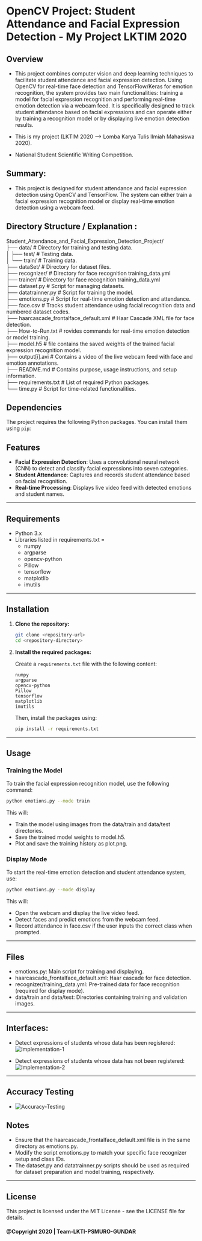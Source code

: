 # OpenCV Project: Student Attendance and Facial Expression Detection - My Project LKTIM 2020

## Overview

- This project combines computer vision and deep learning techniques to facilitate student attendance and facial expression detection. Using OpenCV for real-time face detection and TensorFlow/Keras for emotion recognition, the system provides two main functionalities: training a model for facial expression recognition and performing real-time emotion detection via a webcam feed. It is specifically designed to track student attendance based on facial expressions and can operate either by training a recognition model or by displaying live emotion detection results.

- This is my project (LKTIM 2020 --> Lomba Karya Tulis Ilmiah Mahasiswa 2020).
- National Student Scientific Writing Competition.

## Summary:

- This project is designed for student attendance and facial expression detection using OpenCV and TensorFlow. The system can either train a facial expression recognition model or display real-time emotion detection using a webcam feed.

## Directory Structure / Explanation :

Student_Attendance_and_Facial_Expression_Detection_Project/ <br/>
├── data/ # Directory for training and testing data. <br/>
│ ├── test/ # Testing data. <br/>
│ └── train/ # Training data. <br/>
├── dataSet/ # Directory for dataset files. <br/>
├── recognizer/ # Directory for face recognition training_data.yml <br/>
├── trainer/ # Directory for face recognition training_data.yml <br/>
├── dataset.py # Script for managing datasets. <br/>
├── datatrainner.py # Script for training the model. <br/>
├── emotions.py # Script for real-time emotion detection and attendance. <br/>
├── face.csv # Tracks student attendance using facial recognition data and numbered dataset codes. <br/>
├── haarcascade_frontalface_default.xml # Haar Cascade XML file for face detection. <br/>
├── How-to-Run.txt # rovides commands for real-time emotion detection or model training. <br/>
├── model.h5 # file contains the saved weights of the trained facial expression recognition model. <br/>
├── output[i].avi # Contains a video of the live webcam feed with face and emotion annotations. <br/>
├── README.md # Contains purpose, usage instructions, and setup information. <br/>
├── requirements.txt # List of required Python packages. <br/>
└── time.py # Script for time-related functionalities. <br/>

## Dependencies

The project requires the following Python packages. You can install them using `pip`:

## Features

- **Facial Expression Detection**: Uses a convolutional neural network (CNN) to detect and classify facial expressions into seven categories.
- **Student Attendance**: Captures and records student attendance based on facial recognition.
- **Real-time Processing**: Displays live video feed with detected emotions and student names.

<hr/>

## Requirements

- Python 3.x
- Libraries listed in requirements.txt =
  - numpy
  - argparse
  - opencv-python
  - Pillow
  - tensorflow
  - matplotlib
  - imutils

<hr/>

## Installation

1. **Clone the repository:**

   ```bash
   git clone <repository-url>
   cd <repository-directory>
   ```

2. **Install the required packages:**

   Create a `requirements.txt` file with the following content:

   ```
   numpy
   argparse
   opencv-python
   Pillow
   tensorflow
   matplotlib
   imutils
   ```

   Then, install the packages using:

   ```bash
   pip install -r requirements.txt
   ```

<hr/>

## Usage

### Training the Model

To train the facial expression recognition model, use the following command:

```bash
python emotions.py --mode train
```

This will:

- Train the model using images from the data/train and data/test directories.
- Save the trained model weights to model.h5.
- Plot and save the training history as plot.png.

### Display Mode

To start the real-time emotion detection and student attendance system, use:

```bash
python emotions.py --mode display

```

This will:

- Open the webcam and display the live video feed.
- Detect faces and predict emotions from the webcam feed.
- Record attendance in face.csv if the user inputs the correct class when prompted.

<hr/>

## Files

- emotions.py: Main script for training and displaying.
- haarcascade_frontalface_default.xml: Haar cascade for face detection.
- recognizer/training_data.yml: Pre-trained data for face recognition (required for display mode).
- data/train and data/test: Directories containing training and validation images.

<hr/>

## Interfaces:

- Detect expressions of students whose data has been registered: <br/>
  ![Implementation-1](img/2.png)<br/>

- Detect expressions of students whose data has not been registered: <br/>
  ![Implementation-2](img/4.png)<br/>

<hr/>

## Accuracy Testing

- ![Accuracy-Testing](img/accuracy.png)<br/>

## Notes

- Ensure that the haarcascade_frontalface_default.xml file is in the same directory as emotions.py.
- Modify the script emotions.py to match your specific face recognizer setup and class IDs.
- The dataset.py and datatrainner.py scripts should be used as required for dataset preparation and model training, respectively.

<hr/>

## License

This project is licensed under the MIT License - see the LICENSE file for details.

#### @Copyright 2020 | Team-LKTI-PSMURO-GUNDAR
